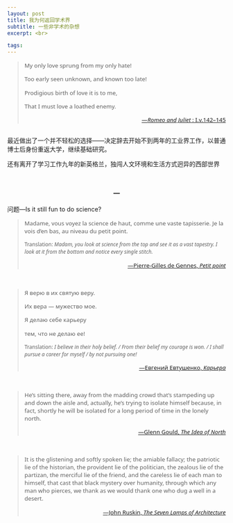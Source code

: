 ```yaml
---
layout: post
title: 我为何返回学术界
subtitle: 一些非学术的杂想
excerpt: <br>

tags: 
---
```

><p style="margin-bottom: 0.25em; font-size:.95em; font-family: Noto Sans; margin-left: 1em; text-indent:-1em">
>My only love sprung from my only hate! </p>
><p style="margin-bottom: 0.25em; font-size:.95em; font-family: Noto Sans; margin-left: 1em; text-indent:-1em">
>Too early seen unknown, and known too late! </p>
><p style="margin-bottom: 0.25em; font-size:.95em; font-family: Noto Sans; margin-left: 1em; text-indent:-1em">
>Prodigious birth of love it is to me, </p>
><p style="font-size:.95em; font-family: Noto Sans; margin-left: 1em; text-indent:-1em">
>That I must love a loathed enemy. </p>
><p align="right" style="font-size:0.95em; font-family: Noto Sans"> 
>	<a href="https://en.wikisource.org/wiki/Romeo_and_Juliet_(1917)_Yale/Text/Act_I">—<i>Romeo and Juliet</i> : I.v.142–145</a> </p>

<p style="margin-bottom:2em"> </p>

最近做出了一个并不轻松的选择——决定辞去开始不到两年的工业界工作，以普通博士后身份重返大学，继续基础研究。

还有离开了学习工作九年的新英格兰，独闯人文环境和生活方式迥异的西部世界

<br>


<p style="text-align:center; font-size:1.1em"> <b>一</b> </p>


问题—Is it still fun to do science?

> <p style="font-size:.95em; font-family: Noto Sans">
> Madame, vous voyez la science de haut, comme une vaste tapisserie. Je la vois d’en bas, au niveau du petit point.</p> 
>
><p style="font-size:.855em; font-family: Noto Sans"> Translation: <i> Madam, you look at science from the top and see it as a vast tapestry. I look at it from the bottom and notice every single stitch. </i> </p>
><p align="right" style="font-size:0.95em; font-family: Noto Sans"> <a href="https://archive.org/details/petitpoint0000genn/page/7/mode/2up">—Pierre-Gilles de Gennes, <nobr> <i>Petit point</i> </nobr> </a> </p>


<br>


><p style="margin-bottom: 0.0em; font-size:.95em; font-family: Noto Sans">
>Я верю в их святую веру. </p>
><p style="margin-bottom: 0.0em; font-size:.95em; font-family: Noto Sans">
>Их вера — мужество мое. </p>
><p style="margin-bottom: 0.0em; font-size:.95em; font-family: Noto Sans">
>Я делаю себе карьеру </p>
><p style="font-size:.95em; font-family: Noto Sans">
>тем, что не делаю ее!</p>
>
><p style="font-size:.855em; font-family: Noto Sans">Translation: <i> I believe in their holy belief. / From their belief my courage is won. / I shall pursue a career for myself / by not pursuing one! </i> </p>
>
><p align="right" style="font-size:0.95em; font-family: Noto Sans"> <a href="https://www.culture.ru/poems/26258/karera">—Евгений Евтушенко, <i>Карьера</i> </a> </p>

<br>


> <p style="font-size:.95em; font-family: Noto Sans">
> He’s sitting there, away from the madding crowd that’s stampeding up and down the aisle and, actually, he’s trying to isolate himself because, in fact, shortly he will be isolated for a long period of time in the lonely north. </p>
><p align="right" style="font-size:0.95em; font-family: Noto Sans"> 
>	<a href="https://youtu.be/Tsux27kMwjc?si=CzJcEeQjt1KvZFph&t=576">—Glenn Gould, <nobr> <i>The Idea of North</i> </nobr> </a> </p>

<br>


> <p style="font-size:.95em; font-family: Noto Sans">
> It is the glistening and softly spoken lie; the amiable fallacy; the patriotic lie of the historian, the provident lie of the politician, the zealous lie of the partizan, the merciful lie of the friend, and the careless lie of each man to himself, that cast that black mystery over humanity, through which any man who pierces, we thank as we would thank one who dug a well in a desert. </p>
><p align="right" style="font-size:0.95em; font-family: Noto Sans"> 
>	<a href="https://archive.org/details/lamps_architect/page/n59/mode/2up">—John Ruskin, <nobr> <i>The Seven Lamps of Architecture</i> </nobr> </a> </p>

<br>







